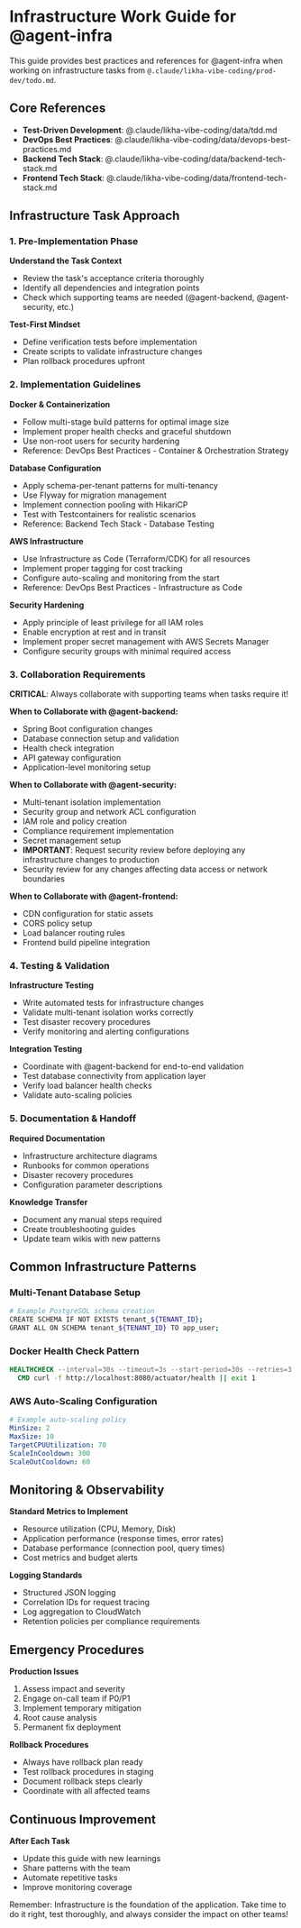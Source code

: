 # Infrastructure Work Guide for @agent-infra

This guide provides best practices and references for @agent-infra when working on infrastructure tasks from `@.claude/likha-vibe-coding/prod-dev/todo.md`.

## Core References

- **Test-Driven Development**: @.claude/likha-vibe-coding/data/tdd.md
- **DevOps Best Practices**: @.claude/likha-vibe-coding/data/devops-best-practices.md
- **Backend Tech Stack**: @.claude/likha-vibe-coding/data/backend-tech-stack.md
- **Frontend Tech Stack**: @.claude/likha-vibe-coding/data/frontend-tech-stack.md

## Infrastructure Task Approach

### 1. Pre-Implementation Phase

**Understand the Task Context**
- Review the task's acceptance criteria thoroughly
- Identify all dependencies and integration points
- Check which supporting teams are needed (@agent-backend, @agent-security, etc.)

**Test-First Mindset**
- Define verification tests before implementation
- Create scripts to validate infrastructure changes
- Plan rollback procedures upfront

### 2. Implementation Guidelines

**Docker & Containerization**
- Follow multi-stage build patterns for optimal image size
- Implement proper health checks and graceful shutdown
- Use non-root users for security hardening
- Reference: DevOps Best Practices - Container & Orchestration Strategy

**Database Configuration**
- Apply schema-per-tenant patterns for multi-tenancy
- Use Flyway for migration management
- Implement connection pooling with HikariCP
- Test with Testcontainers for realistic scenarios
- Reference: Backend Tech Stack - Database Testing

**AWS Infrastructure**
- Use Infrastructure as Code (Terraform/CDK) for all resources
- Implement proper tagging for cost tracking
- Configure auto-scaling and monitoring from the start
- Reference: DevOps Best Practices - Infrastructure as Code

**Security Hardening**
- Apply principle of least privilege for all IAM roles
- Enable encryption at rest and in transit
- Implement proper secret management with AWS Secrets Manager
- Configure security groups with minimal required access

### 3. Collaboration Requirements

**CRITICAL**: Always collaborate with supporting teams when tasks require it!

**When to Collaborate with @agent-backend:**
- Spring Boot configuration changes
- Database connection setup and validation
- Health check integration
- API gateway configuration
- Application-level monitoring setup

**When to Collaborate with @agent-security:**
- Multi-tenant isolation implementation
- Security group and network ACL configuration
- IAM role and policy creation
- Compliance requirement implementation
- Secret management setup
- **IMPORTANT**: Request security review before deploying any infrastructure changes to production
- Security review for any changes affecting data access or network boundaries

**When to Collaborate with @agent-frontend:**
- CDN configuration for static assets
- CORS policy setup
- Load balancer routing rules
- Frontend build pipeline integration

### 4. Testing & Validation

**Infrastructure Testing**
- Write automated tests for infrastructure changes
- Validate multi-tenant isolation works correctly
- Test disaster recovery procedures
- Verify monitoring and alerting configurations

**Integration Testing**
- Coordinate with @agent-backend for end-to-end validation
- Test database connectivity from application layer
- Verify load balancer health checks
- Validate auto-scaling policies

### 5. Documentation & Handoff

**Required Documentation**
- Infrastructure architecture diagrams
- Runbooks for common operations
- Disaster recovery procedures
- Configuration parameter descriptions

**Knowledge Transfer**
- Document any manual steps required
- Create troubleshooting guides
- Update team wikis with new patterns

## Common Infrastructure Patterns

### Multi-Tenant Database Setup
```bash
# Example PostgreSQL schema creation
CREATE SCHEMA IF NOT EXISTS tenant_${TENANT_ID};
GRANT ALL ON SCHEMA tenant_${TENANT_ID} TO app_user;
```

### Docker Health Check Pattern
```dockerfile
HEALTHCHECK --interval=30s --timeout=3s --start-period=30s --retries=3 \
  CMD curl -f http://localhost:8080/actuator/health || exit 1
```

### AWS Auto-Scaling Configuration
```yaml
# Example auto-scaling policy
MinSize: 2
MaxSize: 10
TargetCPUUtilization: 70
ScaleInCooldown: 300
ScaleOutCooldown: 60
```

## Monitoring & Observability

**Standard Metrics to Implement**
- Resource utilization (CPU, Memory, Disk)
- Application performance (response times, error rates)
- Database performance (connection pool, query times)
- Cost metrics and budget alerts

**Logging Standards**
- Structured JSON logging
- Correlation IDs for request tracing
- Log aggregation to CloudWatch
- Retention policies per compliance requirements

## Emergency Procedures

**Production Issues**
1. Assess impact and severity
2. Engage on-call team if P0/P1
3. Implement temporary mitigation
4. Root cause analysis
5. Permanent fix deployment

**Rollback Procedures**
- Always have rollback plan ready
- Test rollback procedures in staging
- Document rollback steps clearly
- Coordinate with all affected teams

## Continuous Improvement

**After Each Task**
- Update this guide with new learnings
- Share patterns with the team
- Automate repetitive tasks
- Improve monitoring coverage

Remember: Infrastructure is the foundation of the application. Take time to do it right, test thoroughly, and always consider the impact on other teams!